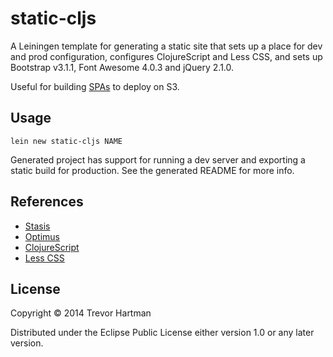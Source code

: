 # static-cljs

A Leiningen template for generating a static site that sets up a place for dev
and prod configuration, configures ClojureScript and Less CSS, and sets up
Bootstrap v3.1.1, Font Awesome 4.0.3 and jQuery 2.1.0.

Useful for building [SPAs](http://en.wikipedia.org/wiki/Single-page_application) to deploy on S3.

## Usage

```
lein new static-cljs NAME
```

Generated project has support for running a dev server and exporting a static
build for production.  See the generated README for more info.

## References

- [Stasis](https://github.com/magnars/stasis)
- [Optimus](https://github.com/magnars/optimus)
- [ClojureScript](https://github.com/clojure/clojurescript)
- [Less CSS](http://lesscss.org/)

## License

Copyright © 2014 Trevor Hartman

Distributed under the Eclipse Public License either version 1.0 or any later version.
